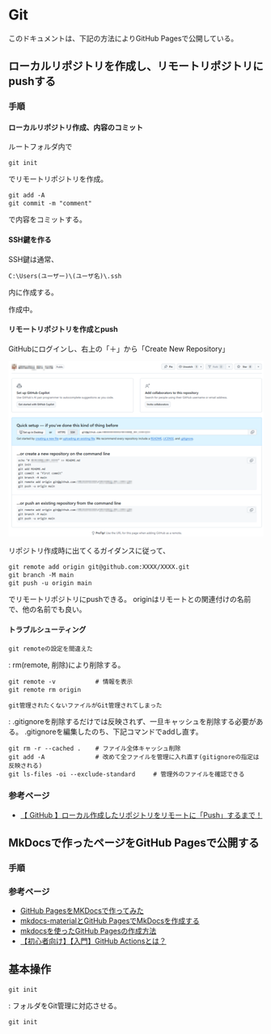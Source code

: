 # Git

このドキュメントは、下記の方法によりGitHub Pagesで公開している。

## ローカルリポジトリを作成し、リモートリポジトリにpushする

### 手順

#### ローカルリポジトリ作成、内容のコミット

ルートフォルダ内で

```
git init
```

でリモートリポジトリを作成。

```
git add -A
git commit -m "comment"
```

で内容をコミットする。

#### SSH鍵を作る

SSH鍵は通常、

```
C:\Users(ユーザー)\(ユーザ名)\.ssh
```

内に作成する。

作成中。

#### リモートリポジトリを作成とpush

GitHubにログインし、右上の「＋」から「Create New Repository」

![SSHでリモートリポジトリにpush](./img_git/push_remote_by_ssh.png)

リポジトリ作成時に出てくるガイダンスに従って、

```
git remote add origin git@github.com:XXXX/XXXX.git
git branch -M main
git push -u origin main
```

でリモートリポジトリにpushできる。
originはリモートとの関連付けの名前で、他の名前でも良い。

#### トラブルシューティング

`git remoteの設定を間違えた`

:   rm(remote, 削除)により削除する。

```
git remote -v           # 情報を表示
git remote rm origin
```

`git管理されたくないファイルがGit管理されてしまった`

:   .gitignoreを削除するだけでは反映されず、一旦キャッシュを削除する必要がある。
    .gitignoreを編集したのち、下記コマンドでaddし直す。

```
git rm -r --cached .    # ファイル全体キャッシュ削除
git add -A              # 改めて全ファイルを管理に入れ直す(gitignoreの指定は反映される)
git ls-files -oi --exclude-standard     # 管理外のファイルを確認できる
```

#### 

### 参考ページ

- [【 GitHub 】ローカル作成したリポジトリをリモートに「Push」するまで！](https://qiita.com/Futo_Horio/items/4d669f695680bc13d5fa)

## MkDocsで作ったページをGitHub Pagesで公開する

### 手順

### 参考ページ

- [GitHub PagesをMKDocsで作ってみた](https://enu23456.hatenablog.com/entry/2022/11/11/192039)
- [mkdocs-materialとGitHub PagesでMkDocsを作成する](https://qiita.com/nakamasato/items/80da609439cbcce57678)
- [mkdocsを使ったGitHub Pagesの作成方法](https://aiedoc.github.io/note/Tips/Mkdocs/mkdocs%E3%82%92%E4%BD%BF%E3%81%A3%E3%81%9FGitHubPages/)
- [【初心者向け】【入門】GitHub Actionsとは？](https://qiita.com/shun198/items/14cdba2d8e58ab96cf95)


## 基本操作

`git init`

:   フォルダをGit管理に対応させる。

```
git init
```